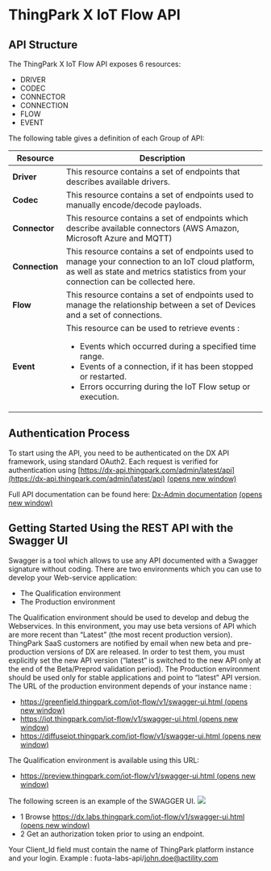 # ThingPark X IoT Flow API

## API Structure
The ThingPark X IoT Flow API exposes 6 resources:
* DRIVER
* CODEC
* CONNECTOR
* CONNECTION
* FLOW
* EVENT

The following table gives a definition of each Group of API:

|**Resource** | **Description**
| ------ | ----------- |
|**Driver** | This resource contains a set of endpoints that describes available drivers.|
|**Codec** | This resource contains a set of endpoints used to manually encode/decode payloads.|
|**Connector** |  This resource contains a set of endpoints which describe available connectors (AWS Amazon, Microsoft Azure and MQTT)|
|**Connection** | This resource contains a set of endpoints used to manage your connection to an IoT cloud platform, as well as state and metrics statistics from your connection can be collected here.|
|**Flow** | This resource contains a set of endpoints used to manage the relationship between a set of Devices and a set of connections.|
|**Event**| This resource can be used to retrieve events : </br><ul><li> Events which occurred during a specified time range.</li><li> Events of a connection, if it has been stopped or restarted.</li><li> Errors occurring during the IoT Flow setup or execution.</li></ul>|



## Authentication Process
To start using the API, you need to be authenticated on the DX API framework, using standard OAuth2.
Each request is verified for authentication using  [https://dx-api.thingpark.com/admin/latest/api](https://dx-api.thingpark.com/admin/latest/api)
[(opens new window)](https://dx-api.thingpark.com/admin/latest/api) 

Full API documentation can be found here: [Dx-Admin documentation](https://dx-api.thingpark.com/admin/latest/doc/index.html)
[(opens new window)](https://dx-api.thingpark.com/admin/latest/doc/index.html) 

## Getting Started Using the REST API with the Swagger UI
Swagger is a tool which allows to use any API documented with a Swagger signature without coding.
There are two environments which you can use to develop your Web-service application:

* The Qualification environment
* The Production environment

The Qualification environment should be used to develop and debug the Webservices. In this environment, you may use beta versions of API which are more recent than “Latest” (the most recent production version). ThingPark SaaS customers are notified by email when new beta and pre-production versions of DX are released. In order to test them, you must explicitly set the new API version (“latest” is switched to the new API only at the end of the Beta/Preprod validation period).
The Production environment should be used only for stable applications and point to “latest” API version. The URL of the production environment depends of your instance name :
  
*  [https://greenfield.thingpark.com/iot-flow/v1/swagger-ui.html (opens new window)](https://greenfield.thingpark.com/iot-flow/v1/swagger-ui.html)
*  [https://iot.thingpark.com/iot-flow/v1/swagger-ui.html (opens new window)](https://iot.thingpark.com/iot-flow/v1/swagger-ui.html)
*  [https://diffuseiot.thingpark.com/iot-flow/v1/swagger-ui.html (opens new window)](https://diffuseiot.thingpark.com/iot-flow/v1/swagger-ui.html)

The Qualification environment is available using this URL:

*  [https://preview.thingpark.com/iot-flow/v1/swagger-ui.html (opens new window)](https://preview.thingpark.com/iot-flow/v1/swagger-ui.html)

The following screen is an example of the SWAGGER UI.
![](Access%20ThingPark%20X%20IoT%20Flow/SwaggerUi.be2c848e.png)
   
* 1 Browse  [https://dx.labs.thingpark.com/iot-flow/v1/swagger-ui.html (opens new window)](https://dx.labs.thingpark.com/iot-flow/v1/swagger-ui.html)
* 2 Get an authorization token prior to using an endpoint.

Your Client_Id field must contain the name of ThingPark platform instance and your login.
Example : fuota-labs-api/john.doe@actility.com

[comment]: <> (<hyvor></hyvor>)
